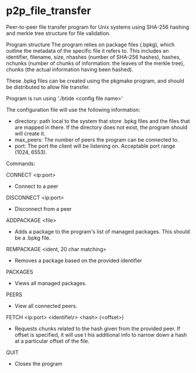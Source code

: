 # p2p_file_transfer
Peer-to-peer file transfer program for Unix systems using SHA-256 hashing and merkle tree structure for file validation. 

Program structure
The program relies on package files (.bpkg), which outline the metadata of the specific file it refers to. 
This includes an identifier, filename, size, nhashes (number of SHA-256 hashes), hashes, nchunks 
(number of chunks of information: the leaves of the merkle tree), chunks (the actual information 
having been hashed).

These .bpkg files can be created using the pkgmake program, and should be distributed to allow file transfer.

Program is run using './btide \<config file name\>'

The configuration file will use the following information: 
* directory: path local to the system that store .bpkg files and the files that are mapped in there.
  If the directory does not exist, the program should will create it.
* max_peers: The number of peers the program can be connected to.
* port: The port the client will be listening on. Acceptable port range (1024, 6553).

Commands:

CONNECT \<ip:port\>
* Connect to a peer

DISCONNECT \<ip:port\>
* Disconnect from a peer
  
ADDPACKAGE \<file\>
* Adds a package to the program's list of managed packages. This should be a .bpkg file.
  
REMPACKAGE \<ident, 20 char matching\>
* Removes a package based on the provided identifier
  
PACKAGES
* Views all managed packages.
  
PEERS
* View all connected peers.
  
FETCH \<ip:port\> \<identifie\r> \<hash\> (\<offset\>)
* Requests chunks related to the hash given from the provided peer. If offset is specified, it will use t
his additional info to narrow down a hash at a particular offset of the file.

QUIT
* Closes the program



